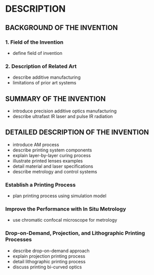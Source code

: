 # DESCRIPTION

## BACKGROUND OF THE INVENTION

### 1. Field of the Invention

- define field of invention

### 2. Description of Related Art

- describe additive manufacturing
- limitations of prior art systems

## SUMMARY OF THE INVENTION

- introduce precision additive optics manufacturing
- describe ultrafast IR laser and pulse IR radiation

## DETAILED DESCRIPTION OF THE INVENTION

- introduce AM process
- describe printing system components
- explain layer-by-layer curing process
- illustrate printed lenses examples
- detail material and laser specifications
- describe metrology and control systems

### Establish a Printing Process

- plan printing process using simulation model

### Improve the Performance with In Situ Metrology

- use chromatic confocal microscope for metrology

### Drop-on-Demand, Projection, and Lithographic Printing Processes

- describe drop-on-demand approach
- explain projection printing process
- detail lithographic printing process
- discuss printing bi-curved optics

